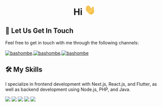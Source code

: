 <div align="center">
<h1 align="center">Hi <img width="35" src="https://github.com/1999AZZAR/1999AZZAR/blob/main/resources/img/waving.gif"> </h1>
</div>

<div>
    <h2 align="left">🤙 Let Us Get In Touch</h2>
    <p>
      Feel free to get in touch with me through the following channels:
    </p>
    <p align="left">
      <a href="mailto:ntavigwabashombe@gmail.com" target="_blank" rel="noopener noreferrer">
        <img align="center" src="https://img.shields.io/badge/gmail-EA4335.svg?style=for-the-badge&logo=gmail&logoColor=white" alt="bashombe" height="30"/>
      </a>    <a href="https://twitter.com/ntavigwa" target="_blank" rel="noopener noreferrer">
        <img align="center" src="https://ik.imagekit.io/ntavigwa/icons/twitter_rA-qG_QIF.svg?ik-sdk-version=javascript-1.4.3&updatedAt=1664726046532" alt="bashombe" height="30"/>
      </a>  <a href="https://www.linkedin.com/in/ntavigwa-bashombe/" target="_blank" rel="noopener noreferrer">
        <img align="center" src="https://ik.imagekit.io/ntavigwa/icons/linkedin_UQLSbTWD7.svg?ik-sdk-version=javascript-1.4.3&updatedAt=1664726040292" alt="bashombe" height="30"/>
      </a>
    </p>
</div>


## 🛠️ My Skills

I specialize in frontend development with Next.js, React.js, and Flutter, as well as backend development using Node.js, PHP, and Java.
<p>
<img width="30px" src="https://ik.imagekit.io/ntavigwa/icons/typescript_q7l5a4DnA.svg?ik-sdk-version=javascript-1.4.3&updatedAt=1664726044372" />    
<img width="30px" src="https://ik.imagekit.io/ntavigwa/icons/nodejs_Tcmund0tR2.svg?updatedAt=1664726041004" /> 
<img width="30px" src="https://ik.imagekit.io/ntavigwa/icons/react_mD2adIumst.svg?updatedAt=1664726042398" /> 
<img width="30px" src="https://ik.imagekit.io/ntavigwa/icons/nextjs_VEQUm0fXgb.svg?ik-sdk-version=javascript-1.4.3&updatedAt=1664726040674" />  
<img width="30px" src="https://ik.imagekit.io/ntavigwa/icons/java__WIt7Ze3v.svg?updatedAt=1664726038463" />  
</p>

